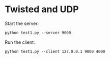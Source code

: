 # Twisted and UDP

Start the server:

	python test1.py --server 9000

Run the client:

	python test1.py --client 127.0.0.1 9000 4000
